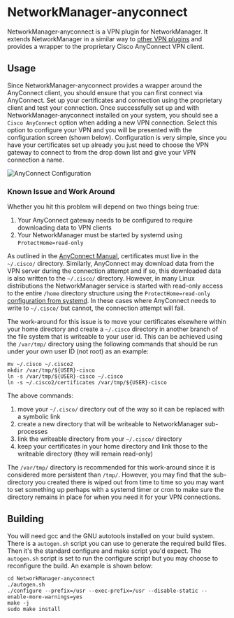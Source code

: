 # NetworkManager-anyconnect

NetworkManager-anyconnect is a VPN plugin for NetworkManager.  It extends NetworkManager in a similar way to [other VPN plugins](https://wiki.gnome.org/Projects/NetworkManager/VPN) and provides a wrapper to the proprietary Cisco AnyConnect VPN client.

## Usage

Since NetworkManager-anyconnect provides a wrapper around the AnyConnect client, you should ensure that you can first connect via AnyConnect.  Set up your certificates and connection using the proprietary client and test your connection.  Once successfully set up and with NetworkManager-anyconnect installed on your system, you should see a `Cisco AnyConnect` option when adding a new VPN connection.  Select this option to configure your VPN and you will be presented with the configuration screen (shown below).  Configuration is very simple, since you have your certificates set up already you just need to choose the VPN gateway to connect to from the drop down list and give your VPN connection a name.

![AnyConnect Configuration](https://user-images.githubusercontent.com/1632332/86220337-5e8ea680-bb7b-11ea-93c7-a95dfa3340f1.png "AnyConnect Configuration")

### Known Issue and Work Around

Whether you hit this problem will depend on two things being true:
1. Your AnyConnect gateway needs to be configured to require downloading data to VPN clients
2. Your NetworkManager must be started by systemd using `ProtectHome=read-only`

As outlined in the [AnyConnect Manual](https://www.cisco.com/c/en/us/td/docs/security/vpn_client/anyconnect/anyconnect48/administration/guide/b_AnyConnect_Administrator_Guide_4-8.pdf), certificates must live in the `~/.cisco/` directory.  Similarly, AnyConnect may download data from the VPN server during the connection attempt and if so, this downloaded data is also written to the `~/.cisco/` directory.  However, in many Linux distributions the NetworkManager service is started with read-only access to the entire `/home` directory structure using the `ProtectHome=read-only` [configuration from systemd](https://www.freedesktop.org/software/systemd/man/systemd.exec.html).  In these cases where AnyConnect needs to write to `~/.cisco/` but cannot, the connection attempt will fail.

The work-around for this issue is to move your certificates elsewhere within your home directory and create a `~/.cisco` directory in another branch of the file system that is writeable to your user id.  This can be achieved using the `/var/tmp/` directory using the following commands that should be run under your own user ID (not root) as an example:

```shell
mv ~/.cisco ~/.cisco2
mkdir /var/tmp/${USER}-cisco
ln -s /var/tmp/${USER}-cisco ~/.cisco
ln -s ~/.cisco2/certificates /var/tmp/${USER}-cisco
```

The above commands:
1. move your `~/.cisco/` directory out of the way so it can be replaced with a symbolic link
2. create a new directory that will be writeable to NetworkManager sub-processes
3. link the writeable directory from your `~/.cisco/` directory
4. keep your certificates in your home directory and link those to the writeable directory (they will remain read-only)

The `/var/tmp/` directory is recommended for this work-around since it is considered more persistent than `/tmp/`.  However, you may find that the sub-directory you created there is wiped out from time to time so you may want to set something up perhaps with a systemd timer or cron to make sure the directory remains in place for when you need it for your VPN connections.

## Building

You will need gcc and the GNU autotools installed on your build system.  There is a `autogen.sh` script you can use to generate the required build files.  Then it's the standard configure and make script you'd expect.  The `autogen.sh` script is set to run the configure script but you may choose to reconfigure the build.  An example is shown below:

```shell
cd NetworkManager-anyconnect
./autogen.sh
./configure --prefix=/usr --exec-prefix=/usr --disable-static --enable-more-warnings=yes
make -j
sudo make install
```
